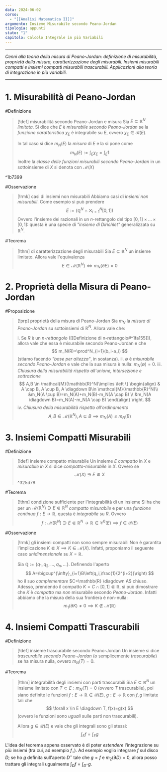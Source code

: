 ```yaml
---
data: 2024-06-02
corso:
  - "[[Analisi Matematica II]]"
argomento: Insieme Misurabile secondo Peano-Jordan
tipologia: appunti
stato: "1"
capitolo: Calcolo Integrale in più Variabili
---
```

- - -
*Cenni alla teoria della misura di Peano-Jordan: definizione di misurabilità, proprietà della misura, caratterizzazione degli misurabili. Insiemi misurabili compatti e insiemi compatti misurabili trascurabili. Applicazioni alla teoria di integrazione in più variabili.*
- - -
# 1. Misurabilità di Peano-Jordan
#Definizione 
> [!def] misurabilità secondo Peano-Jordan e misura
> Sia $E \subseteq \mathbb{R}^N$ *limitata*. Si dice che $E$ è *misurabile secondo Peano-Jordan* se la *funzione caratteristica* $\chi_E$ è integrabile su $E$, ovvero $\chi_E \in \mathcal{R}(E)$. 
> 
> In tal caso si dice $m_N(E)$ la *misura* di $E$ e la si pone come
> $$
> m_N(E):=\int_E \chi_E =\int_E 1
> $$
> Inoltre la *classe delle funzioni misurabili secondo Peano-Jordan* in un sottoinsieme di $X$ si denota con $\mathcal{M}(X)$

^1b7399

#Osservazione 
> [!rmk] casi di insiemi non misurabili
> Abbiamo casi di *insiemi non misurabili*. Come esempio si può prendere
> $$
> E:=\left(\mathbb{Q}^N \cap \bigtimes^{N}_{i=1} [0,1]\right)
> $$
> Ovvero l'insieme dei razionali in un $n$-rettangolo del tipo $[0,1] \times \ldots \times [0,1]$: questa è una specie di *"insieme di Dirichlet"* generalizzata su $\mathbb{R}^N$.

#Teorema 
> [!thm] di caratterizzazione degli misurabili
> Sia $E \subseteq \mathbb{R}^N$ un insieme limitato. Allora vale l'equivalenza
> $$
> E \in \mathcal{M}(\mathbb{R}^N) \iff m_N(\partial E)=0
> $$

# 2. Proprietà della Misura di Peano-Jordan
#Proposizione 
> [!prp] proprietà della misura di Peano-Jordan
> Sia $m_N$ la *misura di Peano-Jordan* su sottoinsiemi di $\mathbb{R}^N$. Allora vale che:
> 
> i. Se $R$ è un *n-rettangolo* ([[Definizione di n-rettangolo#^1fa155]]), allora vale che essa è misurabile secondo Peano-Jordan e che
> $$
> m_N(R)=\prod^N_{i=1}(b_i-a_i)
> $$
> (stiamo facendo *"base per altezza"*, in sostanza).
> ii. $\emptyset$ è *misurabile secondo Peano-Jordan* e vale che la sua misura è nulla: $m_N(\emptyset)=0$.
> iii. *Chiusura della misurabilità rispetto all'unione, intersezione e sottrazione*
> $$
> A,B \in \mathcal{M}(\mathbb{R}^N)\implies \left \{
> \begin{align}
> & A \cap B, A \cup B, A \diagdown B\in \mathcal{M}(\mathbb{R}^N)\\ 
>  &m_N(A \cup B)=m_N(A)+m_N(B)-m_N(A \cap B)
>  \\ 
>  &m_N(A \diagdown B)=m_N(A)-m_N(A \cap B)
> \end{align}
> \right.
> $$
> iv. *Chiusura della misurabilità rispetto all'ordinamento*
> $$
> A,B \in \mathcal{M}(\mathbb{R}^N), A \subseteq B \implies m_N(A) \leq m_N(B)
> $$

# 3. Insiemi Compatti Misurabili
#Definizione 
> [!def] insieme compatto misurabile
> Un insieme $E$ *compatto* in $X$ e *misurabile in* $X$ si dice *compatto-misurabile* in $X$. Ovvero se
> $$
> \mathcal{M}(X) \ni E  \Subset X
> $$
^325d78

#Teorema 
> [!thm] condizione sufficiente per l'integrabilità di un insieme
> Si ha che per un $\mathcal{M}(\mathbb{R}^N) \ni E \Subset \mathbb{R}^N$ *compatto misurabile* e per una *funzione continua* $f:E \longrightarrow \mathbb{R}$, questa è *integrabile* su $R$. Ovvero
> $$
> f:\mathcal{M}(\mathbb{R}^N) \ni E \Subset \mathbb{R}^N \longrightarrow \mathbb{R} \in \mathcal{C}^0(E) \implies f \in \mathcal{R}(E)
> $$

#Osservazione 
> [!rmk] gli insiemi compatti non sono sempre misurabili
> Non è garantita l'implicazione $K \Subset X \implies K \in \mathcal{M}(X)$. Infatti, proponiamo il seguente caso *unidimensionale* su $X=\mathbb R$.
> 
> Sia $\mathbb{Q}:=\{q_1, q_2, \ldots, q_n, \ldots \}$. Definendo l'aperto
> $$
> A=\bigcup^{\infty}_{i=1}B\left(q_i,\frac{1}{2^{i+2}}\right)
> $$
> ho il suo *complementare* $C=\mathbb{R} \diagdown A$ chiuso. Adesso, prendendo il compatto $K=C \cap [0,1] \Subset \mathbb{R}$, si può dimostrare che $K$ è *compatto* ma *non* misurabile secondo *Peano-Jordan*. Infatti abbiamo che la misura della sua frontiera è non-nulla:
> $$
> m_1 (\partial K)\neq 0 \implies K \not \in \mathcal{M}(\mathbb R)
> $$

# 4. Insiemi Compatti Trascurabili
#Definizione 
> [!def] insieme trascurabile secondo Peano-Jordan
> Un insieme si dice *trascurabile secondo Peano-Jordan* (o semplicemente *trascurabile*) se ha misura nulla, ovvero $m_N(T)=0$.

#Teorema 
> [!thm] integrabilità degli insiemi con parti trascurabili
> Sia $E \subseteq \mathbb{R}^N$ un insieme limitato con $T\subset E: m_N(T)=0$ (ovvero $T$ trascurabile), poi siano definite le funzioni $f:E \longrightarrow \mathbb{R} \in \mathcal{R}(E)$, $g:E \longrightarrow \mathbb{R}$ con $f,g$ limitate tali che
> $$
> \forall x \in E \diagdown T, f(x)=g(x)
> $$
> (ovvero le funzioni sono *uguali* sulle parti non trascurabili).
> 
> Allora $g \in \mathcal{R}(E)$ e vale che gli integrali sono gli stessi:
> $$
> \int_E f = \int_E g
> $$

L'idea del teorema appena osservato è di poter *estendere* l'integrazione su più insiemi (tra cui, ad esempio $f_\circ$). Ad esempio voglio integrare $f$ sul disco $D$; se ho $g$ definita sull'aperto $D^\circ$ tale che $g=f$ e $m_2(\partial D)=0$, allora posso trattare gli integrali ugualmente $\int_D f = \int_{D^\circ} g$.
